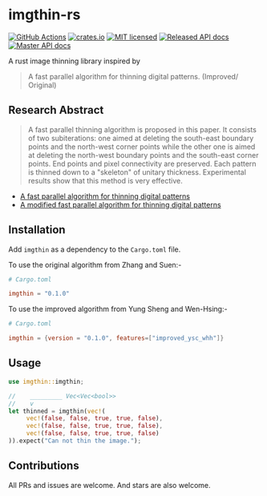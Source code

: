 # imgthin-rs
[![GitHub Actions](https://github.com/FreeReacts/imgthin-rs/workflows/Main/badge.svg)](https://github.com/FreeReacts/imgthin-rs/actions) [![crates.io](http://meritbadge.herokuapp.com/imgthin)](https://crates.io/crates/imgthin) [![MIT licensed](https://img.shields.io/badge/license-MIT-blue.svg)](./LICENSE) [![Released API docs](https://docs.rs/imgthin/badge.svg)](http://docs.rs/imgthin) [![Master API docs](https://img.shields.io/badge/docs-master-green.svg)](https://docs.rs/imgthin)

A rust image thinning library inspired by

> A fast parallel algorithm for thinning digital patterns. (Improved/ Original)

## Research Abstract

> A fast parallel thinning algorithm is proposed
> in this paper. It consists of two subiterations: one aimed at
> deleting the south-east boundary points and the north-west
> corner points while the other one is aimed at deleting the
> north-west boundary points and the south-east corner
> points. End points and pixel connectivity are preserved.
> Each pattern is thinned down to a "skeleton" of unitary
> thickness. Experimental results show that this method is
> very effective.

- [A fast parallel algorithm for thinning digital patterns](https://www-prima.inrialpes.fr/perso/Tran/Draft/gateway.cfm.pdf)
- [A modified fast parallel algorithm for thinning digital patterns](https://www.researchgate.net/publication/222456229)

## Installation

Add `imgthin` as a dependency to the `Cargo.toml` file.

To use the original algorithm from Zhang and Suen:-

```toml
# Cargo.toml

imgthin = "0.1.0"
```

To use the improved algorithm from Yung Sheng and Wen-Hsing:-

```toml
# Cargo.toml

imgthin = {version = "0.1.0", features=["improved_ysc_whh"]}

```

## Usage

```rust
use imgthin::imgthin;

//    _________ Vec<Vec<bool>>
//    v
let thinned = imgthin(vec!(
     vec!(false, false, true, true, false),
     vec!(false, false, true, true, false),
     vec!(false, false, true, true, false)
)).expect("Can not thin the image.");

```

## Contributions

All PRs and issues are welcome. And stars are also welcome.
